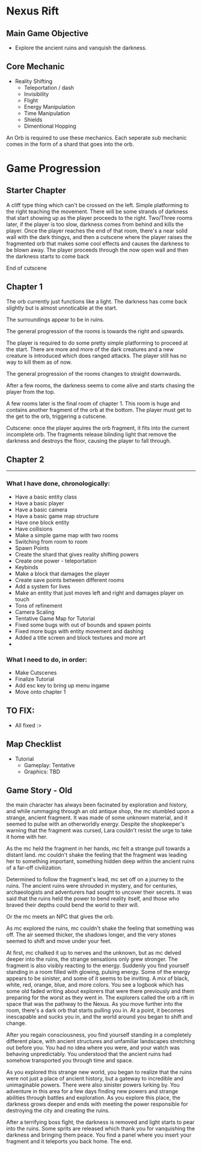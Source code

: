 # Nexus Rift

## Main Game Objective
- Explore the ancient ruins and vanquish the darkness.

## Core Mechanic
- Reality Shifting
    - Teleportation / dash
    - Invisibility
    - Flight
    - Energy Manipulation
    - Time Manipulation
    - Shields
    - Dimentional Hopping

An Orb is required to use these mechanics. Each seperate sub mechanic comes in the form of a shard that goes into the orb.

# Game Progression
## Starter Chapter

A cliff type thing which can't be crossed on the left.
Simple platforming to the right teaching the movement.
There will be some strands of darkness that start showing up as the player proceeds to the right.
Two/Three rooms later, if the player is too slow, darkness comes from behind and kills the player.
Once the player reaches the end of that room, there's a near solid wall with the dark thingys, and then a cutscene where the player raises the fragmented orb that makes some cool effects and causes the darkness to be blown away.
The player proceeds through the now open wall and then the darkness starts to come back

End of cutscene

## Chapter 1
The orb currently just functions like a light. The darkness has come back slightly but is almost unnoticable at the start.

The surroundings appear to be in ruins.

The general progression of the rooms is towards the right and upwards.

The player is required to do some pretty simple platforming to proceed at the start. There are more and more of the dark creatures and a new creature is introduced which does ranged attacks. The player still has no way to kill them as of now.

The general progression of the rooms changes to straight downwards.

After a few rooms, the darkness seems to come alive and starts chasing the player from the top.

A few rooms later is the final room of chapter 1. This room is huge and contains another fragment of the orb at the bottom. The player must get to the get to the orb, triggering a cutscene.

Cutscene: once the player aquires the orb fragment, it fits into the current incomplete orb. The fragments release blinding light that remove the darkness and destroys the floor, causing the player to fall through.

## Chapter 2

___
### What I have done, chronologically:
- Have a basic entity class
- Have a basic player
- Have a basic camera
- Have a basic game map structure
- Have one block entity
- Have collisions
- Make a simple game map with two rooms
- Switching from room to room
- Spawn Points
- Create the shard that gives reality shifting powers
- Create one power - teleportation
- Keybinds
- Make a block that damages the player
- Create save points between different rooms
- Add a system for lives
- Make an entity that just moves left and right and damages player on touch
- Tons of refinement
- Camera Scaling
- Tentative Game Map for Tutorial
- Fixed some bugs with out of bounds and spawn points
- Fixed more bugs with entity movement and dashing
- Added a title screen and block textures and more art
- 

### What I need to do, in order:
- Make Cutscenes
- Finalize Tutorial
- Add esc key to bring up menu ingame
- Move onto chapter 1

## TO FIX:
- All fixed :>

## Map Checklist
- Tutorial
    - Gameplay: Tentative
    - Graphics: TBD

## Game Story - Old
the main character has always been facinated by exploration and history, and while rummaging through an old antique shop, the mc stumbled upon a strange, ancient fragment. It was made of some unknown material, and it seemed to pulse with an otherworldly energy. Despite the shopkeeper's warning that the fragment was cursed, Lara couldn't resist the urge to take it home with her.

As the mc held the fragment in her hands, mc felt a strange pull towards a distant land. mc couldn't shake the feeling that the fragment was leading her to something important, something hidden deep within the ancient ruins of a far-off civilization.

Determined to follow the fragment's lead, mc set off on a journey to the ruins. The ancient ruins were shrouded in mystery, and for centuries, archaeologists and adventurers had sought to uncover their secrets. It was said that the ruins held the power to bend reality itself, and those who braved their depths could bend the world to their will.

Or the mc meets an NPC that gives the orb.

As mc explored the ruins, mc couldn't shake the feeling that something was off. The air seemed thicker, the shadows longer, and the very stones seemed to shift and move under your feet.

At first, mc chalked it up to nerves and the unknown, but as mc delved deeper into the ruins, the strange sensations only grew stronger. The fragment is also visibly reacting to the energy. Suddenly you find yourself standing in a room filled with glowing, pulsing energy. Some of the energy appears to be sinister, and some of it seems to be inviting. A mix of black, white, red, orange, blue, and more colors. You see a logbook which has some old faded writing about explorers that were there previously and them preparing for the worst as they went in. The explorers called the orb a rift in space that was the pathway to the Nexus. As you move further into the room, there's a dark orb that starts pulling you in. At a point, it becomes inescapable and sucks you in, and the world around you began to shift and change.

After you regain consciousness, you find yourself standing in a completely different place, with ancient structures and unfamiliar landscapes stretching out before you. You had no idea where you were, and your watch was behaving unpredictably. You understood that the ancient ruins had somehow transported you through time and space.

As you explored this strange new world, you began to realize that the ruins were not just a place of ancient history, but a gateway to incredible and unimaginable powers. There were also sinister powers lurking by. You adventure in this area for a few days finding new powers and strange abilities through battles and exploration. As you explore this place, the darkness grows deeper and ends with meeting the power responsible for destroying the city and creating the ruins.

After a terrifying boss fight, the darkness is removed and light starts to pear into the ruins. Some sprits are released which thank you for vanquishing the darkness and bringing them peace. You find a panel where you insert your fragment and it teleports you back home. The end.
